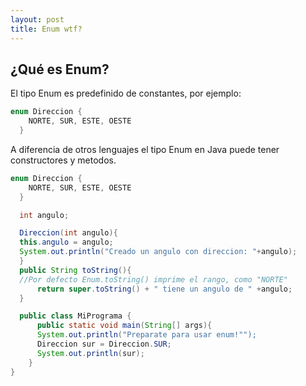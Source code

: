 ```yaml
---
layout: post
title: Enum wtf?
---
```


## ¿Qué es Enum?

  El tipo Enum es predefinido de constantes, por ejemplo:

  ```Java
  enum Direccion {
      NORTE, SUR, ESTE, OESTE
    }
  ```

  A diferencia de otros lenguajes el tipo Enum en Java puede tener constructores y metodos.

  ```Java
  enum Direccion {
      NORTE, SUR, ESTE, OESTE
    }

    int angulo;

    Direccion(int angulo){
    this.angulo = angulo;
    System.out.println("Creado un angulo con direccion: "+angulo);
    }
    public String toString(){
    //Por defecto Enum.toString() imprime el rango, como "NORTE"
        return super.toString() + " tiene un angulo de " +angulo;
    }

    public class MiPrograma {
        public static void main(String[] args){
        System.out.println("Preparate para usar enum!"");
        Direccion sur = Direccion.SUR;
        System.out.println(sur);
      }
  }
  ```
